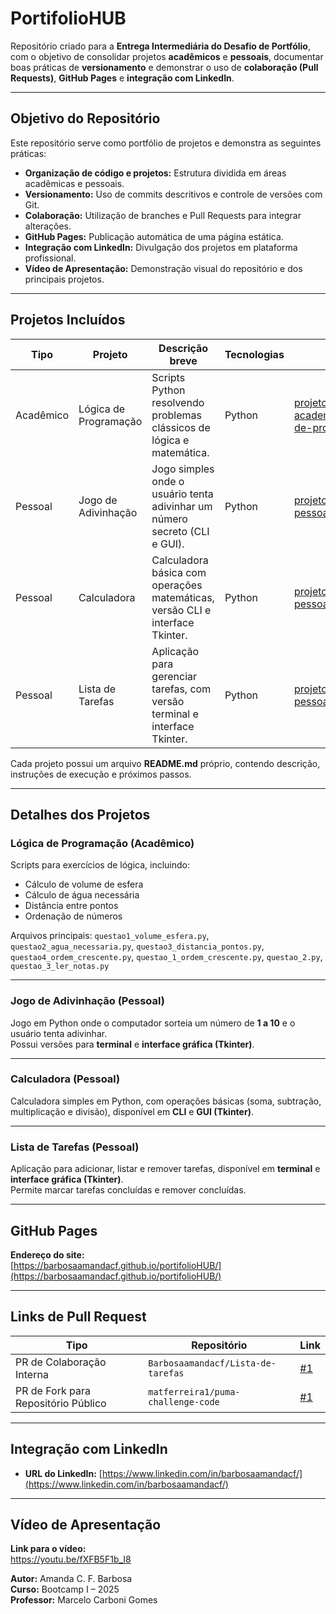 # PortifolioHUB

Repositório criado para a **Entrega Intermediária do Desafio de Portfólio**, com o objetivo de consolidar projetos **acadêmicos** e **pessoais**, documentar boas práticas de **versionamento** e demonstrar o uso de **colaboração (Pull Requests)**, **GitHub Pages** e **integração com LinkedIn**.

---

## Objetivo do Repositório

Este repositório serve como portfólio de projetos e demonstra as seguintes práticas:

- **Organização de código e projetos:** Estrutura dividida em áreas acadêmicas e pessoais.  
- **Versionamento:** Uso de commits descritivos e controle de versões com Git.  
- **Colaboração:** Utilização de branches e Pull Requests para integrar alterações.  
- **GitHub Pages:** Publicação automática de uma página estática.  
- **Integração com LinkedIn:** Divulgação dos projetos em plataforma profissional.  
- **Vídeo de Apresentação:** Demonstração visual do repositório e dos principais projetos.

---

## Projetos Incluídos

| Tipo      | Projeto                | Descrição breve                                                                 | Tecnologias | Caminho |
|------------|------------------------|----------------------------------------------------------------------------------|--------------|----------|
| Acadêmico  | Lógica de Programação  | Scripts Python resolvendo problemas clássicos de lógica e matemática.           | Python       | [projetos-academicos/logica-de-programacao/](projetos-academicos/logica-de-programacao/) |
| Pessoal    | Jogo de Adivinhação    | Jogo simples onde o usuário tenta adivinhar um número secreto (CLI e GUI).      | Python       | [projetos-pessoais/adivinhacao/](projetos-pessoais/adivinhacao/) |
| Pessoal    | Calculadora            | Calculadora básica com operações matemáticas, versão CLI e interface Tkinter.   | Python       | [projetos-pessoais/calculadora/](projetos-pessoais/calculadora/) |
| Pessoal    | Lista de Tarefas       | Aplicação para gerenciar tarefas, com versão terminal e interface Tkinter.      | Python       | [projetos-pessoais/lista/](projetos-pessoais/lista/) |

Cada projeto possui um arquivo **README.md** próprio, contendo descrição, instruções de execução e próximos passos.

---

## Detalhes dos Projetos

### Lógica de Programação (Acadêmico)
Scripts para exercícios de lógica, incluindo:
- Cálculo de volume de esfera  
- Cálculo de água necessária  
- Distância entre pontos  
- Ordenação de números  

Arquivos principais:
`questao1_volume_esfera.py`, `questao2_agua_necessaria.py`, `questao3_distancia_pontos.py`, `questao4_ordem_crescente.py`, `questao_1_ordem_crescente.py`, `questao_2.py`, `questao_3_ler_notas.py`

---

### Jogo de Adivinhação (Pessoal)
Jogo em Python onde o computador sorteia um número de **1 a 10** e o usuário tenta adivinhar.  
Possui versões para **terminal** e **interface gráfica (Tkinter)**.

---

### Calculadora (Pessoal)
Calculadora simples em Python, com operações básicas (soma, subtração, multiplicação e divisão), disponível em **CLI** e **GUI (Tkinter)**.

---

### Lista de Tarefas (Pessoal)
Aplicação para adicionar, listar e remover tarefas, disponível em **terminal** e **interface gráfica (Tkinter)**.  
Permite marcar tarefas concluídas e remover concluídas.

---

## GitHub Pages

**Endereço do site:**  
 [https://barbosaamandacf.github.io/portifolioHUB/](https://barbosaamandacf.github.io/portifolioHUB/)

---

## Links de Pull Request

| Tipo | Repositório | Link |
|------|--------------|------|
| PR de Colaboração Interna | `Barbosaamandacf/Lista-de-tarefas` | [#1](https://github.com/Barbosaamandacf/Lista-de-tarefas/pull/1) |
| PR de Fork para Repositório Público | `matferreira1/puma-challenge-code` | [#1](https://github.com/matferreira1/puma-challenge-code/pull/1) |

---

## Integração com LinkedIn

- **URL do LinkedIn:** [https://www.linkedin.com/in/barbosaamandacf/](https://www.linkedin.com/in/barbosaamandacf/)  
---

## Vídeo de Apresentação

**Link para o vídeo:**  
 https://youtu.be/fXFB5F1b_I8



**Autor:** Amanda C. F. Barbosa  
**Curso:** Bootcamp I – 2025  
**Professor:** Marcelo Carboni Gomes  



